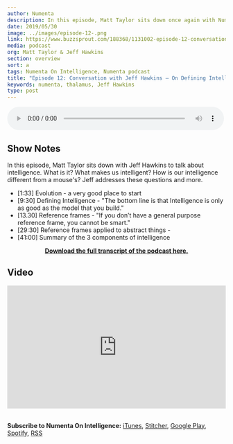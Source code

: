 ```yaml
---
author: Numenta
description: In this episode, Matt Taylor sits down once again with Numenta co-founder Jeff Hawkins to talk about how we define intelligence. This episode is also available in video format.  
date: 2019/05/30
image: ../images/episode-12-.png
link: https://www.buzzsprout.com/188368/1131002-episode-12-conversation-with-jeff-hawkins-on-defining-intelligence
media: podcast
org: Matt Taylor & Jeff Hawkins
section: overview
sort: a
tags: Numenta On Intelligence, Numenta podcast
title: "Episode 12: Conversation with Jeff Hawkins – On Defining Intelligence"
keywords: numenta, thalamus, Jeff Hawkins
type: post
---
```


<audio controls preload="metadata" style=" width:500px;"> <source src="https://www.buzzsprout.com/188368/1131002-episode-12-conversation-with-jeff-hawkins-on-defining-intelligence.mp3" type="audio/mpeg">Your browser does not support the audio element. </audio>

## Show Notes

In this episode, Matt Taylor sits down with Jeff Hawkins to talk about intelligence. What is it? What makes us intelligent? How is our intelligence different from a mouse's? Jeff addresses these questions and more.

* [1:33] Evolution - a very good place to start
* [9:30] Defining Intelligence - "The bottom line is that Intelligence is only as good as the model that you build."  
* [13.30] Reference frames - "If you don’t have a general purpose reference frame, you cannot be smart."
* [29:30] Reference frames applied to abstract things -
* [41:00] Summary of the 3 components of intelligence


<center>

**[Download the full transcript of the podcast here.](/assets/pdf/numenta-on-intelligence-podcast/NOI-Episode-12-Conversation-with-Jeff-Hawkins-on-Defining-Intelligence.pdf)**

</center>

## Video
<iframe width="504" height="284" src="https://www.youtube.com/embed/5LFo36g4Lug" frameborder="0" allow="accelerometer; autoplay; encrypted-media; gyroscope; picture-in-picture" allowfullscreen></iframe>

<br>**Subscribe to Numenta On Intelligence:**  [iTunes](https://itunes.apple.com/us/podcast/numenta-on-intelligence/id1406940219), [Stitcher](https://www.stitcher.com/podcast/numenta-on-intelligence), [Google Play](https://play.google.com/music/listen?u=1#/ps/Iso5mnblc5aksx4k6etlz5243se), [Spotify](https://open.spotify.com/show/1vH1TuF6HR51D4rYAfF7aT?si=zqpeFHAKRc6H7s9fsabukg), [RSS](https://feeds.buzzsprout.com/188368.rss)
